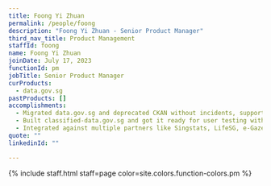 ```yaml
---
title: Foong Yi Zhuan
permalink: /people/foong
description: "Foong Yi Zhuan - Senior Product Manager"
third_nav_title: Product Management
staffId: foong
name: Foong Yi Zhuan
joinDate: July 17, 2023
functionId: pm
jobTitle: Senior Product Manager
curProducts:
  - data.gov.sg
pastProducts: []
accomplishments:
  - Migrated data.gov.sg and deprecated CKAN without incidents, supporting >35M API calls and >130k downloads per month.
  - Built classified-data.gov.sg and got it ready for user testing within 4 months, with pilot prepared with MOH Homes, NeFR, Digital Conveyancing Portal (Judiciary), HDB and MOM
  - Integrated against multiple partners like Singstats, LifeSG, e-Gazette and CEA.
quote: ""
linkedinId: ""

---
```


{% include staff.html staff=page color=site.colors.function-colors.pm %}
